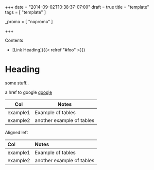 +++
date = "2014-09-02T10:38:37-07:00"
draft = true
title = "template"
tags = [ "template" ]


_promo = [ "nopromo" ]

+++

Contents
- [Link Heading]({{< relref "#foo" >}})


# Heading

some stuff..

a href to google <a href="http://google.com/">google</a>


| Col      | Notes                     |
| ---      | ---                       |
| example1 | Example of tables         |
| example2 | another example of tables |


Aligned left

| Col      | Notes                     |
|:---------|:--------------------------|
| example1 | Example of tables         |
| example2 | another example of tables |
